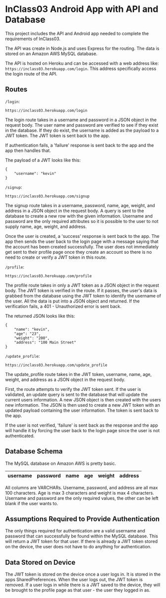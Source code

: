 # InClass03 Android App with API and Database

This project includes the API and Android app needed to complete the requirements of InClass03.

The API was create in Node.js and uses Express for the routing. The data is stored on an Amazon AWS MySQL database.

The API is hosted on Heroku and can be accessed with a web address like: `https://inclass03.herokuapp.com/login`. This address specifically access the login route of the API.

## Routes

```/login```:

    https://inclass03.herokuapp.com/login

The login route takes in a username and password in a JSON object in the request body. The user name and password are verified to see if they exist in the database. If they do exist, the username is added as the payload to a JWT token. The JWT token is sent back to the app.

If authentication fails, a 'failure' response is sent back to the app and the app then handles that.

The payload of a JWT looks like this:

    {
        "username": "kevin"
    }

```/signup```:

    https://inclass03.herokuapp.com/signup

The signup route takes in a username, password, name, age, weight, and address in a JSON object in the request body. A query is sent to the database to create a new row with the given information. Username and password are the only required attributes so it is possible to the user to not supply name, age, weight, and address.

Once the user is created, a 'success' response is sent back to the app. The app then sends the user back to the login page with a message saying that the account has been created successfully. The user does not immediately get sent to their profile page once they create an account so there is no need to create or verify a JWT token in this route.

```/profile```:

    https://inclass03.herokuapp.com/profile

The profile route takes in only a JWT token as a JSON object in the request body. The JWT token is verified in the route. If it passes, the user's data is grabbed from the database using the JWT token to identify the username of the user. All the data is put into a JSON object and returned. If the verification fails, a 401 - Unauthorized error is sent back.

The returned JSON looks like this:

    {
        "name": "kevin",
        "age": "23",
        "weight": "200",
        "address": "100 Main Street"
    }

```/update_profile```:

    https://inclass03.herokuapp.com/update_profile

The update_profile route takes in the JWT token, username, name, age, weight, and address as a JSON object in the request body.

First, the route attempts to verify the JWT token sent. If the user is validated, an update query is sent to the database that will update the current users information. A new JSON object is then created with the users new information. The JSON is then used to create a new JWT token with an updated payload containing the user information. The token is sent back to the app.

If the user is not verified, 'failure' is sent back as the response and the app will handle it by forcing the user back to the login page since the user is not authenticated.

## Database Schema

The MySQL database on Amazon AWS is pretty basic.

| username | password | name | age | weight | address |
|----------|----------|------|-----|--------|---------|

All columns are VARCHARs. Username, password, and address are all max 100 characters. Age is max 3 characters and weight is max 4 characters. Username and password are the only required values, the other can be left blank if the user wants to.

## Assumptions Required to Provide Authentication

The only things required for authentication are a valid username and password that can successfully be found within the MySQL database. This will return a JWT token for that user. If there is already a JWT token stored on the device, the user does not have to do anything for authentication.

## Data Stored on Device

The JWT token is stored on the device once a user logs in. It is stored in the apps SharedPreferences. When the user logs out, the JWT token is removed. If a user logs in while there is a JWT saved to the device, they will be brought to the profile page as that user - the user they logged in as.
